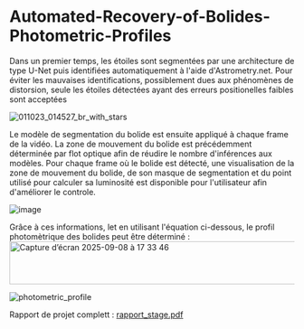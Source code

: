 # Automated-Recovery-of-Bolides-Photometric-Profiles
Dans un premier temps, les étoiles sont segmentées par une architecture de type U-Net puis identifiées automatiquement à l'aide d'Astrometry.net. Pour éviter les mauvaises identifications, possiblement dues aux phénomènes de distorsion, seule les étoiles détectées ayant des erreurs positionelles faibles sont acceptées

 ![011023_014527_br_with_stars](https://github.com/user-attachments/assets/e61b9374-22a8-4222-b8de-6884bf6cc6b4)

Le modèle de segmentation du bolide est ensuite appliqué à chaque frame de la vidéo. La zone de mouvement du bolide est précédemment déterminée par flot optique afin de réudire le nombre d'inférences aux modèles.
Pour chaque frame où le bolide est détecté, une visualisation de la zone de mouvement du bolide, de son masque de segmentation et du point utilisé pour calculer sa luminosité est disponible pour l'utilisateur afin d'améliorer le controle. 

![image](https://github.com/user-attachments/assets/58665c0a-85d4-4bb0-82f5-ee783269ac8a)

Grâce à ces informations, let en utilisant l'équation ci-dessous, le profil photomètrique des bolides peut être déterminé :
<img width="635" height="76" alt="Capture d’écran 2025-09-08 à 17 33 46" src="https://github.com/user-attachments/assets/ff24e944-3e78-4e05-bf54-959bd450768e" />


![photometric_profile](https://github.com/user-attachments/assets/1777c2e8-bbde-4493-9737-477aba5ec4e3)

Rapport de projet complett : [rapport_stage.pdf](./docs/rapport_stage.pdf)
